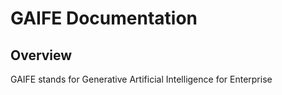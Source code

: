 # GAIFE Documentation

## Overview
GAIFE stands for Generative Artificial Intelligence for Enterprise
